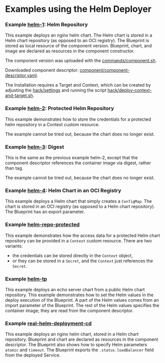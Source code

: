 # Examples using the Helm Deployer


### Example [helm-1](./helm-1): Helm Repository

This example deploys an nginx helm chart.
The Helm chart is stored in a Helm chart repository (as opposed to an OCI registry).
The Blueprint is stored as local resource of the component version.
Blueprint, chart, and image are declared as resources in the component constructor.

The component version was uploaded with the [commands/component.sh](helm-1/commands/component.sh).

Downloaded component descriptor: [component/component-descriptor.yaml](helm-1/component/component-descriptor.yaml).

The Installation requires a Target and Context, which can be created by adjusting the [hack/settings](../hack/settings)
and running the script [hack/deploy-context-and-target.sh](../hack/deploy-context-and-target.sh).


### Example [helm-2](./helm-2): Protected Helm Repository

This example demonstrates how to store the credentials for a protected helm repository in a Context custom resource.

The example cannot be tried out, because the chart does no longer exist.


### Example [helm-3](./helm-3): Digest

This is the same as the previous example helm-2, except that the component descriptor references the container image 
via digest, rather than tag.

The example cannot be tried out, because the chart does no longer exist.


### Example [helm-4](./helm-4): Helm Chart in an OCI Registry

This example deploys a Helm chart that simply creates a `ConfigMap`. 
The chart is stored in an OCI registry (as opposed to a Helm chart repository).
The Blueprint has an export parameter.


### Example [helm-repo-protected](./helm-repo-protected)

This example demonstrates how the access data for a protected Helm chart repository can be provided in a `Context`
custom resource. There are two variants: 
- the credentials can be stored directly in the `Context` object,
- or they can be stored in a `Secret`, and the `Context` just references the `Secret`.


### Example [helm-tp](./helm-tp)

This example deploys an echo server chart from a public Helm chart repository.
This example demonstrates how to set the Helm values in the deploy execution of the Blueprint.
A part of the Helm values comes from an import parameter of the Blueprint.
The rest of the Helm values specifies the container image; they are read from the component descriptor.


### Example [real-helm-deployment-cd](./real-helm-deployment-cd)

This example deploys an nginx helm chart, stored in a Helm chart repository.
Blueprint and chart are declared as resources in the component descriptor.
The Blueprint also shows how to specify Helm parameters `atomic` and `timeout`.
The Blueprint exports the `.status.loadBalancer` field from the deployed Service.
